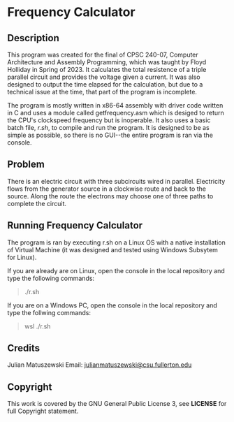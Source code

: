 # Frequency Calculator

## Description
This program was created for the final of CPSC 240-07, Computer Architecture and Assembly Programming, which was taught by Floyd Holliday in Spring of 2023. It calculates the total resistence of a triple parallel circuit and provides the voltage given a current. It was also designed to output the time elapsed for the calculation, but due to a technical issue at the time, that part of the program is incomplete.

The program is mostly written in x86-64 assembly with driver code written in C and uses a module called getfrequency.asm which is desiged to return the CPU's clockspeed frequency but is inoperable. It also uses a basic batch file, *r.sh*, to compile and run the program. It is designed to be as simple as possible, so there is no GUI--the entire program is ran via the console.

## Problem
There is an electric circuit with three subcircuits wired in parallel. Electricity flows from the generator source in a clockwise route and back to the source. Along the route the electrons may choose one of three paths to complete the circuit.

## Running Frequency Calculator
The program is ran by executing r.sh on a Linux OS with a native installation of Virtual Machine (it was designed and tested using Windows Subsytem for Linux).

If you are already are on Linux, open the console in the local repository and type the following commands:
> ./r.sh

If you are on a Windows PC, open the console in the local repository and type the follwing commands:
> wsl
> ./r.sh

## Credits
Julian Matuszewski
Email: julianmatuszewski@csu.fullerton.edu

## Copyright
This work is covered by the GNU General Public License 3, see **LICENSE** for full Copyright statement.